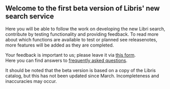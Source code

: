 ## Welcome to the first beta version of Libris' new search service

Here you will be able to follow the work on developing the new Libri search, contribute by testing functionality and providing feedback.
To read more about which functions are available to test or planned see releasenotes, more features will be added as they are completed.

Your feedback is important to us; please leave it via [this form](https://survey.kb.se/librisbeta/en).<br>
Here you can find answers to [frequently asked questions](https://www.kb.se/samverkan-och-utveckling/libris/fragor-och-svar-om-libris-nya-soktjanst.html).

It should be noted that the beta version is based on a copy of the Libris catalog, but this has not been updated since March. Incompleteness and inaccuracies may occur.
